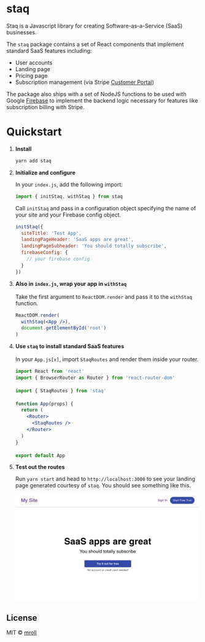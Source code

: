 # staq

Staq is a Javascript library for creating Software-as-a-Service (SaaS) businesses.

The `staq` package contains a set of React components that implement standard SaaS features including:

- User accounts
- Landing page
- Pricing page
- Subscription management (via Stripe [Customer Portal](https://stripe.com/docs/billing/subscriptions/customer-portal))

The package also ships with a set of NodeJS functions to be used with Google [Firebase](https://firebase.google.com/) to implement the backend logic necessary for features like subscription billing with Stripe.

# Quickstart

1. **Install**

    ```sh
    yarn add staq
    ```

2. **Initialize and configure**

    In your `index.js`, add the following import:

    ```js
    import { initStaq, withStaq } from staq
    ```

    Call `initStaq` and pass in a configuration object specifying the name of your site and your Firebase config object.

    ```js
    initStaq({
      siteTitle: 'Test App',
      landingPageHeader: 'SaaS apps are great',
      landingPageSubheader: 'You should totally subscribe',
      firebaseConfig: {
        // your firebase config
      }
    })
    ```

3. **Also in `index.js`, wrap your app in `withStaq`**
<br><br>
Take the first argument to `ReactDOM.render` and pass it to the `withStaq` function.

    ```jsx
    ReactDOM.render(
      withStaq(<App />),
      document.getElementById('root')
    )
    ```

4. **Use `staq` to install standard SaaS features**
<br><br>
In your `App.js[x]`, import `StaqRoutes` and render them inside your router.

    ```jsx
    import React from 'react'
    import { BrowserRouter as Router } from 'react-router-dom'
    
    import { StaqRoutes } from 'staq'
    
    function App(props) {
      return (
        <Router>
          <StaqRoutes />
        </Router>
      )
    }
    
    export default App
    ```

5. **Test out the routes**

    Run `yarn start` and head to `http://localhost:3000` to see your landing page generated courtesy of `staq`. You should see something like this.
    
    ![landing](project/landing-page.png)


## License

MIT © [mroll](https://github.com/mroll)
